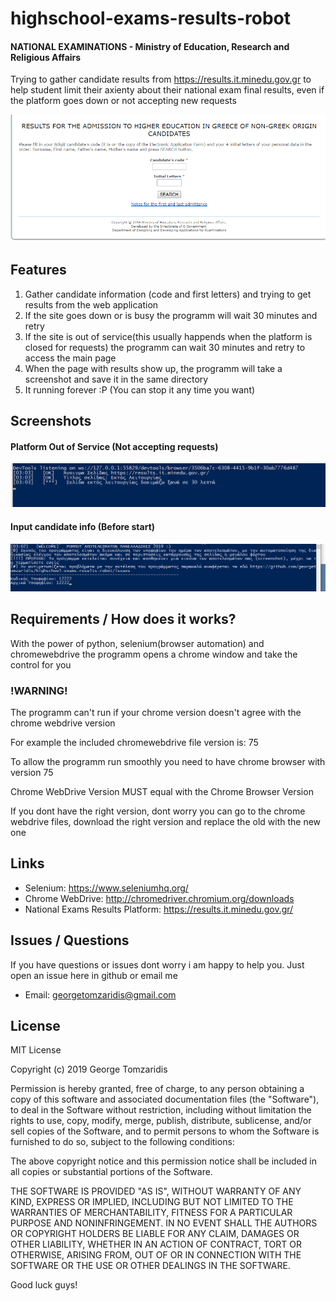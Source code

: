 # highschool-exams-results-robot
#### NATIONAL EXAMINATIONS - Ministry of Education, Research and Religious Affairs 
Trying to gather candidate results from https://results.it.minedu.gov.gr to help student limit their axienty about their national exam final results, even if the platform goes down or not accepting new requests 

![alt text](https://github.com/georgetomzaridis/highschool-exams-results-robot/blob/master/resultspage.png "Results Page")

## Features

1. Gather candidate information (code and first letters) and trying to get results from the web application
2. If the site goes down or is busy the programm will wait 30 minutes and retry
3. If the site is out of service(this usually happends when the platform is closed for requests) the programm can wait 30 minutes and retry to access the main page
4. When the page with results show up, the programm will take a screenshot and save it in the same directory
5. It running forever :P (You can stop it any time you want)

## Screenshots
#### Platform Out of Service (Not accepting requests)
![alt text](https://github.com/georgetomzaridis/highschool-exams-results-robot/blob/master/platform-outofservice.png "Platform out of service")

#### Input candidate info (Before start)
![alt text](https://github.com/georgetomzaridis/highschool-exams-results-robot/blob/master/input-candidate-info.png "Input candidate info")

## Requirements / How does it works?
With the power of python, selenium(browser automation) and chromewebdrive the programm opens a chrome window and take the control for you 

### !WARNING!
The programm can't run if your chrome version doesn't agree with the chrome webdrive version

For example the included chromewebdrive file version is: 75

To allow the programm run smoothly you need to have chrome browser with version 75

Chrome WebDrive Version MUST equal with the Chrome Browser Version

If you dont have the right version, dont worry you can go to the chrome webdrive files, download the right version and replace the old with the new one

## Links
* Selenium: https://www.seleniumhq.org/
* Chrome WebDrive: http://chromedriver.chromium.org/downloads
* National Exams Results Platform: https://results.it.minedu.gov.gr/


## Issues / Questions
If you have questions or issues dont worry i am happy to help you. Just open an issue here in github or email me
* Email: georgetomzaridis@gmail.com

## License
MIT License

Copyright (c) 2019 George Tomzaridis

Permission is hereby granted, free of charge, to any person obtaining a copy
of this software and associated documentation files (the "Software"), to deal
in the Software without restriction, including without limitation the rights
to use, copy, modify, merge, publish, distribute, sublicense, and/or sell
copies of the Software, and to permit persons to whom the Software is
furnished to do so, subject to the following conditions:

The above copyright notice and this permission notice shall be included in all
copies or substantial portions of the Software.

THE SOFTWARE IS PROVIDED "AS IS", WITHOUT WARRANTY OF ANY KIND, EXPRESS OR
IMPLIED, INCLUDING BUT NOT LIMITED TO THE WARRANTIES OF MERCHANTABILITY,
FITNESS FOR A PARTICULAR PURPOSE AND NONINFRINGEMENT. IN NO EVENT SHALL THE
AUTHORS OR COPYRIGHT HOLDERS BE LIABLE FOR ANY CLAIM, DAMAGES OR OTHER
LIABILITY, WHETHER IN AN ACTION OF CONTRACT, TORT OR OTHERWISE, ARISING FROM,
OUT OF OR IN CONNECTION WITH THE SOFTWARE OR THE USE OR OTHER DEALINGS IN THE
SOFTWARE.


Good luck guys!
